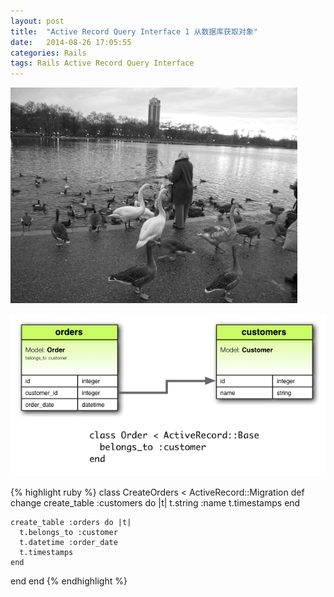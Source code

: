 ```yaml
---
layout: post
title:  "Active Record Query Interface 1 从数据库获取对象"
date:   2014-08-26 17:05:55
categories: Rails
tags: Rails Active Record Query Interface
---
```


![P1000759](/assets/2014/08/12/P1000759.gif)

![belongs_to](/assets/2014/08/06/belongs_to.png)

{% highlight ruby %}
class CreateOrders < ActiveRecord::Migration
  def change
    create_table :customers do |t|
      t.string :name
      t.timestamps
    end
 
    create_table :orders do |t|
      t.belongs_to :customer
      t.datetime :order_date
      t.timestamps
    end
  end
end
{% endhighlight %}